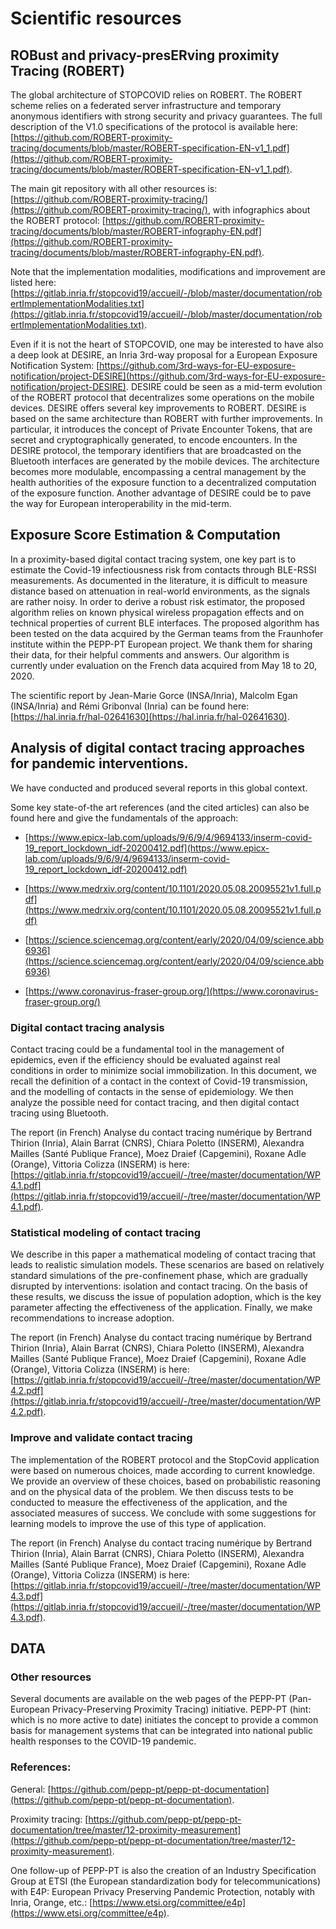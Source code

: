 # Scientific resources

## ROBust and privacy-presERving proximity Tracing (ROBERT) 

The global architecture of STOPCOVID relies on ROBERT. The ROBERT scheme relies on a federated server infrastructure and temporary anonymous identifiers with strong security and privacy guarantees. The full description of the V1.0 specifications of the protocol is available here: [https://github.com/ROBERT-proximity-tracing/documents/blob/master/ROBERT-specification-EN-v1_1.pdf](https://github.com/ROBERT-proximity-tracing/documents/blob/master/ROBERT-specification-EN-v1_1.pdf).

The main git repository with all other resources is: [https://github.com/ROBERT-proximity-tracing/](https://github.com/ROBERT-proximity-tracing/), with infographics about the ROBERT protocol: [https://github.com/ROBERT-proximity-tracing/documents/blob/master/ROBERT-infography-EN.pdf](https://github.com/ROBERT-proximity-tracing/documents/blob/master/ROBERT-infography-EN.pdf).

Note that the implementation modalities, modifications and improvement are listed here: [https://gitlab.inria.fr/stopcovid19/accueil/-/blob/master/documentation/robertImplementationModalities.txt](https://gitlab.inria.fr/stopcovid19/accueil/-/blob/master/documentation/robertImplementationModalities.txt).

Even if it is not the heart of STOPCOVID, one may be interested to have also a deep look at DESIRE, an Inria 3rd-way proposal for a European Exposure Notification System: [https://github.com/3rd-ways-for-EU-exposure-notification/project-DESIRE](https://github.com/3rd-ways-for-EU-exposure-notification/project-DESIRE). DESIRE could be seen as a mid-term evolution of the ROBERT protocol that decentralizes some operations on the mobile devices. DESIRE offers several key improvements to ROBERT. DESIRE is based on the same architecture than ROBERT with further improvements. In particular, it introduces the concept of Private Encounter Tokens, that are secret and cryptographically generated, to encode encounters. In the DESIRE protocol, the temporary identifiers that are broadcasted on the Bluetooth interfaces are generated by the mobile devices. The architecture becomes more modulable, encompassing a central management by the health authorities of the exposure function to a decentralized computation of the exposure function. Another advantage of DESIRE could be to pave the way for European interoperability in the mid-term. 

## Exposure Score Estimation & Computation

In a proximity-based digital contact tracing system, one key part is to estimate the Covid-19 infectiousness risk from contacts through BLE-RSSI measurements. As documented in the literature, it is difficult to measure distance based on attenuation in real-world environments, as the signals are rather noisy. In order to derive a robust risk estimator, the proposed algorithm relies on known physical wireless propagation effects and on technical properties of current BLE interfaces. The proposed algorithm has been tested on the data acquired by the German teams from the Fraunhofer institute within the PEPP-PT European project. We thank them for sharing their data, for their helpful comments and answers. Our algorithm is currently under evaluation on the French data acquired from May 18 to 20, 2020.

The scientific report by Jean-Marie Gorce (INSA/Inria), Malcolm Egan (INSA/Inria) and Rémi Gribonval (Inria) can be found here: [https://hal.inria.fr/hal-02641630](https://hal.inria.fr/hal-02641630).

## Analysis of digital contact tracing approaches for pandemic interventions.  

We have conducted and produced several reports in this global context.

Some key state-of-the art references (and the cited articles) can also be found here and give the fundamentals of the approach: 

* [https://www.epicx-lab.com/uploads/9/6/9/4/9694133/inserm-covid-19_report_lockdown_idf-20200412.pdf](https://www.epicx-lab.com/uploads/9/6/9/4/9694133/inserm-covid-19_report_lockdown_idf-20200412.pdf)

* [https://www.medrxiv.org/content/10.1101/2020.05.08.20095521v1.full.pdf](https://www.medrxiv.org/content/10.1101/2020.05.08.20095521v1.full.pdf)

* [https://science.sciencemag.org/content/early/2020/04/09/science.abb6936](https://science.sciencemag.org/content/early/2020/04/09/science.abb6936)

* [https://www.coronavirus-fraser-group.org/](https://www.coronavirus-fraser-group.org/)

### Digital contact tracing analysis

Contact tracing could be a fundamental tool in the management of epidemics, even if the efficiency should be evaluated against real conditions in order to minimize social immobilization. In this document, we recall the definition of a contact in the context of Covid-19 transmission, and the modelling of contacts in the sense of epidemiology. We then analyze the possible need for contact tracing, and then digital contact tracing using Bluetooth.

The report (in French) Analyse du contact tracing numérique by Bertrand Thirion (Inria), Alain Barrat (CNRS), Chiara Poletto (INSERM), Alexandra Mailles (Santé Publique France), Moez Draief (Capgemini), Roxane Adle (Orange), Vittoria Colizza (INSERM) is here: [https://gitlab.inria.fr/stopcovid19/accueil/-/tree/master/documentation/WP4.1.pdf](https://gitlab.inria.fr/stopcovid19/accueil/-/tree/master/documentation/WP4.1.pdf).

### Statistical modeling of contact tracing

We describe in this paper a mathematical modeling of contact tracing that leads to realistic simulation models. These scenarios are based on relatively standard simulations of the pre-confinement phase, which are gradually disrupted by interventions: isolation and contact tracing. On the basis of these results, we discuss the issue of population adoption, which is the key parameter affecting the effectiveness of the application. Finally, we make recommendations to increase adoption. 

The report (in French) Analyse du contact tracing numérique by Bertrand Thirion (Inria), Alain Barrat (CNRS), Chiara Poletto (INSERM), Alexandra Mailles (Santé Publique France), Moez Draief (Capgemini), Roxane Adle (Orange), Vittoria Colizza (INSERM) is here: [https://gitlab.inria.fr/stopcovid19/accueil/-/tree/master/documentation/WP4.2.pdf](https://gitlab.inria.fr/stopcovid19/accueil/-/tree/master/documentation/WP4.2.pdf).

### Improve and validate contact tracing

The implementation of the ROBERT protocol and the StopCovid application were based on numerous choices, made according to current knowledge. We provide an overview of these choices, based on probabilistic reasoning and on the physical data of the problem. We then discuss tests to be conducted to measure the effectiveness of the application, and the associated measures of success. We conclude with some suggestions for learning models to improve the use of this type of application.

The report (in French) Analyse du contact tracing numérique by Bertrand Thirion (Inria), Alain Barrat (CNRS), Chiara Poletto (INSERM), Alexandra Mailles (Santé Publique France), Moez Draief (Capgemini), Roxane Adle (Orange), Vittoria Colizza (INSERM) is here: [https://gitlab.inria.fr/stopcovid19/accueil/-/tree/master/documentation/WP4.3.pdf](https://gitlab.inria.fr/stopcovid19/accueil/-/tree/master/documentation/WP4.3.pdf).

## DATA 

### Other resources

Several documents are available on the web pages of the PEPP-PT (Pan-European Privacy-Preserving Proximity Tracing) initiative. PEPP-PT (hint: which is no more active to date) initiates the concept to provide a common basis for management systems that can be integrated into national public health responses to the COVID-19 pandemic. 

### References:

General: [https://github.com/pepp-pt/pepp-pt-documentation](https://github.com/pepp-pt/pepp-pt-documentation).

Proximity tracing: [https://github.com/pepp-pt/pepp-pt-documentation/tree/master/12-proximity-measurement](https://github.com/pepp-pt/pepp-pt-documentation/tree/master/12-proximity-measurement).

One follow-up of PEPP-PT is also the creation of an Industry Specification Group at ETSI (the European standardization body for telecommunications) with E4P: European Privacy Preserving Pandemic Protection, notably with Inria, Orange, etc.: [https://www.etsi.org/committee/e4p](https://www.etsi.org/committee/e4p).


